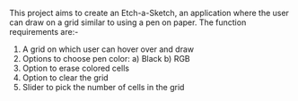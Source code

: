 This project aims to create an Etch-a-Sketch, an application where the user can draw on a grid similar to using a pen on paper. The function requirements are:-
1)  A grid on which user can hover over and draw
2)  Options to choose pen color:
    a)  Black
    b)  RGB
3)  Option to erase colored cells
4)  Option to clear the grid
5)  Slider to pick the number of cells in the grid
